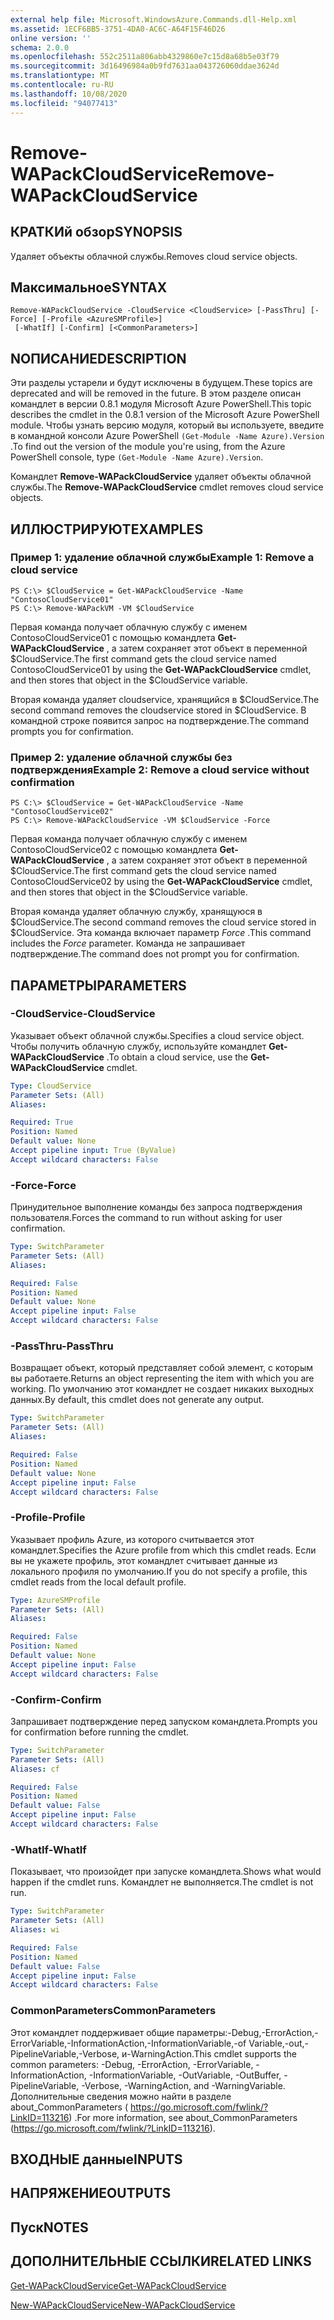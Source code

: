 ```yaml
---
external help file: Microsoft.WindowsAzure.Commands.dll-Help.xml
ms.assetid: 1ECF6BB5-3751-4DA0-AC6C-A64F15F46D26
online version: ''
schema: 2.0.0
ms.openlocfilehash: 552c2511a806abb4329860e7c15d8a68b5e03f79
ms.sourcegitcommit: 3d16496984a0b9fd7631aa043726060ddae3624d
ms.translationtype: MT
ms.contentlocale: ru-RU
ms.lasthandoff: 10/08/2020
ms.locfileid: "94077413"
---
```

# <span data-ttu-id="ef60f-101">Remove-WAPackCloudService</span><span class="sxs-lookup"><span data-stu-id="ef60f-101">Remove-WAPackCloudService</span></span>

## <span data-ttu-id="ef60f-102">КРАТКИй обзор</span><span class="sxs-lookup"><span data-stu-id="ef60f-102">SYNOPSIS</span></span>
<span data-ttu-id="ef60f-103">Удаляет объекты облачной службы.</span><span class="sxs-lookup"><span data-stu-id="ef60f-103">Removes cloud service objects.</span></span>

## <span data-ttu-id="ef60f-104">Максимальное</span><span class="sxs-lookup"><span data-stu-id="ef60f-104">SYNTAX</span></span>

```
Remove-WAPackCloudService -CloudService <CloudService> [-PassThru] [-Force] [-Profile <AzureSMProfile>]
 [-WhatIf] [-Confirm] [<CommonParameters>]
```

## <span data-ttu-id="ef60f-105">NОПИСАНИЕ</span><span class="sxs-lookup"><span data-stu-id="ef60f-105">DESCRIPTION</span></span>
<span data-ttu-id="ef60f-106">Эти разделы устарели и будут исключены в будущем.</span><span class="sxs-lookup"><span data-stu-id="ef60f-106">These topics are deprecated and will be removed in the future.</span></span>
<span data-ttu-id="ef60f-107">В этом разделе описан командлет в версии 0.8.1 модуля Microsoft Azure PowerShell.</span><span class="sxs-lookup"><span data-stu-id="ef60f-107">This topic describes the cmdlet in the 0.8.1 version of the Microsoft Azure PowerShell module.</span></span>
<span data-ttu-id="ef60f-108">Чтобы узнать версию модуля, который вы используете, введите в командной консоли Azure PowerShell `(Get-Module -Name Azure).Version` .</span><span class="sxs-lookup"><span data-stu-id="ef60f-108">To find out the version of the module you're using, from the Azure PowerShell console, type `(Get-Module -Name Azure).Version`.</span></span>

<span data-ttu-id="ef60f-109">Командлет **Remove-WAPackCloudService** удаляет объекты облачной службы.</span><span class="sxs-lookup"><span data-stu-id="ef60f-109">The **Remove-WAPackCloudService** cmdlet removes cloud service objects.</span></span>

## <span data-ttu-id="ef60f-110">ИЛЛЮСТРИРУЮТ</span><span class="sxs-lookup"><span data-stu-id="ef60f-110">EXAMPLES</span></span>

### <span data-ttu-id="ef60f-111">Пример 1: удаление облачной службы</span><span class="sxs-lookup"><span data-stu-id="ef60f-111">Example 1: Remove a cloud service</span></span>
```
PS C:\> $CloudService = Get-WAPackCloudService -Name "ContosoCloudService01"
PS C:\> Remove-WAPackVM -VM $CloudService
```

<span data-ttu-id="ef60f-112">Первая команда получает облачную службу с именем ContosoCloudService01 с помощью командлета **Get-WAPackCloudService** , а затем сохраняет этот объект в переменной $CloudService.</span><span class="sxs-lookup"><span data-stu-id="ef60f-112">The first command gets the cloud service named ContosoCloudService01 by using the **Get-WAPackCloudService** cmdlet, and then stores that object in the $CloudService variable.</span></span>

<span data-ttu-id="ef60f-113">Вторая команда удаляет cloudservice, хранящийся в $CloudService.</span><span class="sxs-lookup"><span data-stu-id="ef60f-113">The second command removes the cloudservice stored in $CloudService.</span></span>
<span data-ttu-id="ef60f-114">В командной строке появится запрос на подтверждение.</span><span class="sxs-lookup"><span data-stu-id="ef60f-114">The command prompts you for confirmation.</span></span>

### <span data-ttu-id="ef60f-115">Пример 2: удаление облачной службы без подтверждения</span><span class="sxs-lookup"><span data-stu-id="ef60f-115">Example 2: Remove a cloud service without confirmation</span></span>
```
PS C:\> $CloudService = Get-WAPackCloudService -Name "ContosoCloudService02"
PS C:\> Remove-WAPackCloudService -VM $CloudService -Force
```

<span data-ttu-id="ef60f-116">Первая команда получает облачную службу с именем ContosoCloudService02 с помощью командлета **Get-WAPackCloudService** , а затем сохраняет этот объект в переменной $CloudService.</span><span class="sxs-lookup"><span data-stu-id="ef60f-116">The first command gets the cloud service named ContosoCloudService02 by using the **Get-WAPackCloudService** cmdlet, and then stores that object in the $CloudService variable.</span></span>

<span data-ttu-id="ef60f-117">Вторая команда удаляет облачную службу, хранящуюся в $CloudService.</span><span class="sxs-lookup"><span data-stu-id="ef60f-117">The second command removes the cloud service stored in $CloudService.</span></span>
<span data-ttu-id="ef60f-118">Эта команда включает параметр *Force* .</span><span class="sxs-lookup"><span data-stu-id="ef60f-118">This command includes the *Force* parameter.</span></span>
<span data-ttu-id="ef60f-119">Команда не запрашивает подтверждение.</span><span class="sxs-lookup"><span data-stu-id="ef60f-119">The command does not prompt you for confirmation.</span></span>

## <span data-ttu-id="ef60f-120">ПАРАМЕТРЫ</span><span class="sxs-lookup"><span data-stu-id="ef60f-120">PARAMETERS</span></span>

### <span data-ttu-id="ef60f-121">-CloudService</span><span class="sxs-lookup"><span data-stu-id="ef60f-121">-CloudService</span></span>
<span data-ttu-id="ef60f-122">Указывает объект облачной службы.</span><span class="sxs-lookup"><span data-stu-id="ef60f-122">Specifies a cloud service object.</span></span>
<span data-ttu-id="ef60f-123">Чтобы получить облачную службу, используйте командлет **Get-WAPackCloudService** .</span><span class="sxs-lookup"><span data-stu-id="ef60f-123">To obtain a cloud service, use the **Get-WAPackCloudService** cmdlet.</span></span>

```yaml
Type: CloudService
Parameter Sets: (All)
Aliases:

Required: True
Position: Named
Default value: None
Accept pipeline input: True (ByValue)
Accept wildcard characters: False
```

### <span data-ttu-id="ef60f-124">-Force</span><span class="sxs-lookup"><span data-stu-id="ef60f-124">-Force</span></span>
<span data-ttu-id="ef60f-125">Принудительное выполнение команды без запроса подтверждения пользователя.</span><span class="sxs-lookup"><span data-stu-id="ef60f-125">Forces the command to run without asking for user confirmation.</span></span>

```yaml
Type: SwitchParameter
Parameter Sets: (All)
Aliases:

Required: False
Position: Named
Default value: None
Accept pipeline input: False
Accept wildcard characters: False
```

### <span data-ttu-id="ef60f-126">-PassThru</span><span class="sxs-lookup"><span data-stu-id="ef60f-126">-PassThru</span></span>
<span data-ttu-id="ef60f-127">Возвращает объект, который представляет собой элемент, с которым вы работаете.</span><span class="sxs-lookup"><span data-stu-id="ef60f-127">Returns an object representing the item with which you are working.</span></span>
<span data-ttu-id="ef60f-128">По умолчанию этот командлет не создает никаких выходных данных.</span><span class="sxs-lookup"><span data-stu-id="ef60f-128">By default, this cmdlet does not generate any output.</span></span>

```yaml
Type: SwitchParameter
Parameter Sets: (All)
Aliases:

Required: False
Position: Named
Default value: None
Accept pipeline input: False
Accept wildcard characters: False
```

### <span data-ttu-id="ef60f-129">-Profile</span><span class="sxs-lookup"><span data-stu-id="ef60f-129">-Profile</span></span>
<span data-ttu-id="ef60f-130">Указывает профиль Azure, из которого считывается этот командлет.</span><span class="sxs-lookup"><span data-stu-id="ef60f-130">Specifies the Azure profile from which this cmdlet reads.</span></span>
<span data-ttu-id="ef60f-131">Если вы не укажете профиль, этот командлет считывает данные из локального профиля по умолчанию.</span><span class="sxs-lookup"><span data-stu-id="ef60f-131">If you do not specify a profile, this cmdlet reads from the local default profile.</span></span>

```yaml
Type: AzureSMProfile
Parameter Sets: (All)
Aliases:

Required: False
Position: Named
Default value: None
Accept pipeline input: False
Accept wildcard characters: False
```

### <span data-ttu-id="ef60f-132">-Confirm</span><span class="sxs-lookup"><span data-stu-id="ef60f-132">-Confirm</span></span>
<span data-ttu-id="ef60f-133">Запрашивает подтверждение перед запуском командлета.</span><span class="sxs-lookup"><span data-stu-id="ef60f-133">Prompts you for confirmation before running the cmdlet.</span></span>

```yaml
Type: SwitchParameter
Parameter Sets: (All)
Aliases: cf

Required: False
Position: Named
Default value: False
Accept pipeline input: False
Accept wildcard characters: False
```

### <span data-ttu-id="ef60f-134">-WhatIf</span><span class="sxs-lookup"><span data-stu-id="ef60f-134">-WhatIf</span></span>
<span data-ttu-id="ef60f-135">Показывает, что произойдет при запуске командлета.</span><span class="sxs-lookup"><span data-stu-id="ef60f-135">Shows what would happen if the cmdlet runs.</span></span>
<span data-ttu-id="ef60f-136">Командлет не выполняется.</span><span class="sxs-lookup"><span data-stu-id="ef60f-136">The cmdlet is not run.</span></span>

```yaml
Type: SwitchParameter
Parameter Sets: (All)
Aliases: wi

Required: False
Position: Named
Default value: False
Accept pipeline input: False
Accept wildcard characters: False
```

### <span data-ttu-id="ef60f-137">CommonParameters</span><span class="sxs-lookup"><span data-stu-id="ef60f-137">CommonParameters</span></span>
<span data-ttu-id="ef60f-138">Этот командлет поддерживает общие параметры:-Debug,-ErrorAction,-ErrorVariable,-InformationAction,-InformationVariable,-of Variable,-out,-PipelineVariable,-Verbose, и-WarningAction.</span><span class="sxs-lookup"><span data-stu-id="ef60f-138">This cmdlet supports the common parameters: -Debug, -ErrorAction, -ErrorVariable, -InformationAction, -InformationVariable, -OutVariable, -OutBuffer, -PipelineVariable, -Verbose, -WarningAction, and -WarningVariable.</span></span> <span data-ttu-id="ef60f-139">Дополнительные сведения можно найти в разделе about_CommonParameters ( https://go.microsoft.com/fwlink/?LinkID=113216) .</span><span class="sxs-lookup"><span data-stu-id="ef60f-139">For more information, see about_CommonParameters (https://go.microsoft.com/fwlink/?LinkID=113216).</span></span>

## <span data-ttu-id="ef60f-140">ВХОДНЫЕ данные</span><span class="sxs-lookup"><span data-stu-id="ef60f-140">INPUTS</span></span>

## <span data-ttu-id="ef60f-141">НАПРЯЖЕНИЕ</span><span class="sxs-lookup"><span data-stu-id="ef60f-141">OUTPUTS</span></span>

## <span data-ttu-id="ef60f-142">Пуск</span><span class="sxs-lookup"><span data-stu-id="ef60f-142">NOTES</span></span>

## <span data-ttu-id="ef60f-143">ДОПОЛНИТЕЛЬНЫЕ ССЫЛКИ</span><span class="sxs-lookup"><span data-stu-id="ef60f-143">RELATED LINKS</span></span>

[<span data-ttu-id="ef60f-144">Get-WAPackCloudService</span><span class="sxs-lookup"><span data-stu-id="ef60f-144">Get-WAPackCloudService</span></span>](./Get-WAPackCloudService.md)

[<span data-ttu-id="ef60f-145">New-WAPackCloudService</span><span class="sxs-lookup"><span data-stu-id="ef60f-145">New-WAPackCloudService</span></span>](./New-WAPackCloudService.md)


